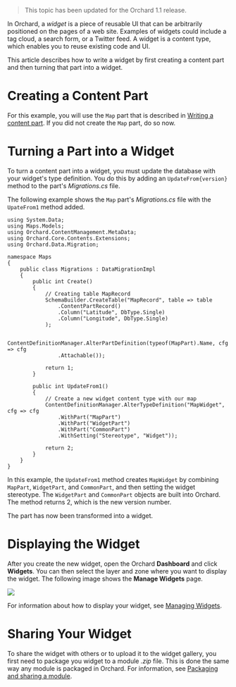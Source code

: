 > This topic has been updated for the Orchard 1.1 release.

In Orchard, a _widget_ is a piece of reusable UI that can be arbitrarily positioned on the pages of a web site. Examples of widgets could include a tag cloud, a search form, or a Twitter feed. A widget is a content type, which enables you to reuse existing code and UI.

This article describes how to write a widget by first creating a content part and then turning that part into a widget.

# Creating a Content Part
For this example, you will use the `Map` part that is described in [Writing a content part](Writing-a-content-part). If you did not create the `Map` part, do so now. 

# Turning a Part into a Widget
To turn a content part into a widget, you must update the database with your widget's type definition. You do this by adding an `UpdateFrom{version}` method to the part's _Migrations.cs_ file.

The following example shows the `Map` part's _Migrations.cs_ file with the `UpateFrom1` method added.

    
    using System.Data;
    using Maps.Models;
    using Orchard.ContentManagement.MetaData;
    using Orchard.Core.Contents.Extensions;
    using Orchard.Data.Migration;
    
    namespace Maps
    {
        public class Migrations : DataMigrationImpl
        {
            public int Create()
            {
                // Creating table MapRecord
                SchemaBuilder.CreateTable("MapRecord", table => table
                    .ContentPartRecord()
                    .Column("Latitude", DbType.Single)
                    .Column("Longitude", DbType.Single)
                );
    
                ContentDefinitionManager.AlterPartDefinition(typeof(MapPart).Name, cfg => cfg
                    .Attachable());
    
                return 1;
            }
    
            public int UpdateFrom1()
            {
                // Create a new widget content type with our map
                ContentDefinitionManager.AlterTypeDefinition("MapWidget", cfg => cfg
                    .WithPart("MapPart")
                    .WithPart("WidgetPart")
                    .WithPart("CommonPart")
                    .WithSetting("Stereotype", "Widget"));
    
                return 2;
            }
        }
    }
 

In this example, the `UpdateFrom1` method creates `MapWidget` by combining `MapPart`, `WidgetPart`, and `CommonPart`, and then setting the widget stereotype. The `WidgetPart` and `CommonPart` objects are built into Orchard. The method returns 2, which is the new version number.

The part has now been transformed into a widget.

# Displaying the Widget

After you create the new widget, open the Orchard **Dashboard** and click **Widgets**. You can then select the layer and zone where you want to display the widget. The following image shows the **Manage Widgets** page.

![](../Upload/screenshots_675/manage_widgets_675.png)

For information about how to display your widget, see [Managing Widgets](Managing-widgets).

# Sharing Your Widget
To share the widget with others or to upload it to the widget gallery, you first need to package you widget to a module _.zip_ file. This is done the same way any module is packaged in Orchard. For information, see [Packaging and sharing a module](Packaging-and-sharing-a-module).

